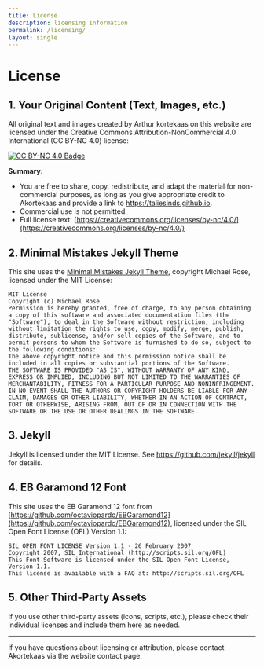 ```yaml
---
title: License
description: licensing information
permalink: /licensing/
layout: single
---
```


<style>
.page__content li {
  line-height: normal !important;
}
/* Hide heading permalinks on this page  only */
.page__content .header-link {
  display: none !important;
}
</style>

# License


## 1. Your Original Content (Text, Images, etc.)
All original text and images created by Arthur kortekaas on this website are licensed under the Creative Commons Attribution-NonCommercial 4.0 International (CC BY-NC 4.0) license:

[![CC BY-NC 4.0 Badge](https://licensebuttons.net/l/by-nc/4.0/88x31.png)](https://creativecommons.org/licenses/by-nc/4.0/)

**Summary:**
- You are free to share, copy, redistribute, and adapt the material for non-commercial purposes, as long as you give appropriate credit to Akortekaas and provide a link to https://taliesinds.github.io.
- Commercial use is not permitted.
- Full license text: [https://creativecommons.org/licenses/by-nc/4.0/](https://creativecommons.org/licenses/by-nc/4.0/)

## 2. Minimal Mistakes Jekyll Theme
This site uses the [Minimal Mistakes Jekyll Theme](https://github.com/mmistakes/minimal-mistakes), copyright Michael Rose, licensed under the MIT License:

```
MIT License
Copyright (c) Michael Rose
Permission is hereby granted, free of charge, to any person obtaining a copy of this software and associated documentation files (the "Software"), to deal in the Software without restriction, including without limitation the rights to use, copy, modify, merge, publish, distribute, sublicense, and/or sell copies of the Software, and to permit persons to whom the Software is furnished to do so, subject to the following conditions:
The above copyright notice and this permission notice shall be included in all copies or substantial portions of the Software.
THE SOFTWARE IS PROVIDED "AS IS", WITHOUT WARRANTY OF ANY KIND, EXPRESS OR IMPLIED, INCLUDING BUT NOT LIMITED TO THE WARRANTIES OF MERCHANTABILITY, FITNESS FOR A PARTICULAR PURPOSE AND NONINFRINGEMENT. IN NO EVENT SHALL THE AUTHORS OR COPYRIGHT HOLDERS BE LIABLE FOR ANY CLAIM, DAMAGES OR OTHER LIABILITY, WHETHER IN AN ACTION OF CONTRACT, TORT OR OTHERWISE, ARISING FROM, OUT OF OR IN CONNECTION WITH THE SOFTWARE OR THE USE OR OTHER DEALINGS IN THE SOFTWARE.
```

## 3. Jekyll
Jekyll is licensed under the MIT License. See https://github.com/jekyll/jekyll for details.

## 4. EB Garamond 12 Font
This site uses the EB Garamond 12 font from [https://github.com/octaviopardo/EBGaramond12](https://github.com/octaviopardo/EBGaramond12), licensed under the SIL Open Font License (OFL) Version 1.1:

```
SIL OPEN FONT LICENSE Version 1.1 - 26 February 2007
Copyright 2007, SIL International (http://scripts.sil.org/OFL)
This Font Software is licensed under the SIL Open Font License, Version 1.1.
This license is available with a FAQ at: http://scripts.sil.org/OFL
```

## 5. Other Third-Party Assets
If you use other third-party assets (icons, scripts, etc.), please check their individual licenses and include them here as needed.

---

If you have questions about licensing or attribution, please contact Akortekaas via the website contact page.

